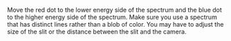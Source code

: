 Move the red dot to the lower energy side of the spectrum and the blue dot to the higher energy side of the spectrum. Make sure you use a spectrum that has distinct lines rather than a blob of color. You may have to adjust the size of the slit or the distance between the slit and the camera. 